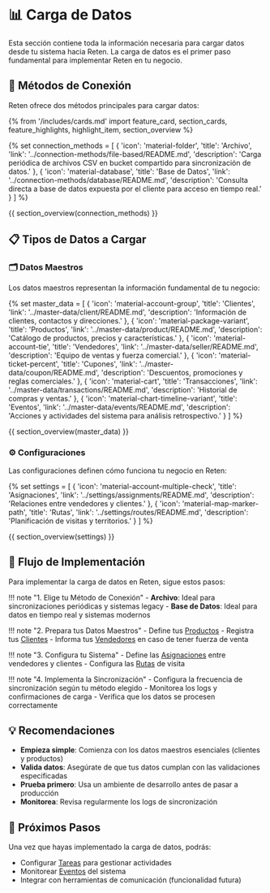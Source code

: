 # 📊 Carga de Datos

Esta sección contiene toda la información necesaria para cargar datos desde tu sistema hacia Reten. La carga de datos es el primer paso fundamental para implementar Reten en tu negocio.

## 🔌 Métodos de Conexión

Reten ofrece dos métodos principales para cargar datos:

{% from '/includes/cards.md' import feature_card, section_cards, feature_highlights, highlight_item, section_overview %}

{% set connection_methods = [
    {
        'icon': 'material-folder',
        'title': 'Archivo',
        'link': '../connection-methods/file-based/README.md',
        'description': 'Carga periódica de archivos CSV en bucket compartido para sincronización de datos.'
    },
    {
        'icon': 'material-database',
        'title': 'Base de Datos',
        'link': '../connection-methods/database/README.md',
        'description': 'Consulta directa a base de datos expuesta por el cliente para acceso en tiempo real.'
    }
] %}

{{ section_overview(connection_methods) }}

## 📋 Tipos de Datos a Cargar

### 🗂️ Datos Maestros

Los datos maestros representan la información fundamental de tu negocio:

{% set master_data = [
    {
        'icon': 'material-account-group',
        'title': 'Clientes',
        'link': '../master-data/client/README.md',
        'description': 'Información de clientes, contactos y direcciones.'
    },
    {
        'icon': 'material-package-variant',
        'title': 'Productos',
        'link': '../master-data/product/README.md',
        'description': 'Catálogo de productos, precios y características.'
    },
    {
        'icon': 'material-account-tie',
        'title': 'Vendedores',
        'link': '../master-data/seller/README.md',
        'description': 'Equipo de ventas y fuerza comercial.'
    },
    {
        'icon': 'material-ticket-percent',
        'title': 'Cupones',
        'link': '../master-data/coupon/README.md',
        'description': 'Descuentos, promociones y reglas comerciales.'
    },
    {
        'icon': 'material-cart',
        'title': 'Transacciones',
        'link': '../master-data/transactions/README.md',
        'description': 'Historial de compras y ventas.'
    },
    {
        'icon': 'material-chart-timeline-variant',
        'title': 'Eventos',
        'link': '../master-data/events/README.md',
        'description': 'Acciones y actividades del sistema para análisis retrospectivo.'
    }
] %}

{{ section_overview(master_data) }}

### ⚙️ Configuraciones

Las configuraciones definen cómo funciona tu negocio en Reten:

{% set settings = [
    {
        'icon': 'material-account-multiple-check',
        'title': 'Asignaciones',
        'link': '../settings/assignments/README.md',
        'description': 'Relaciones entre vendedores y clientes.'
    },
    {
        'icon': 'material-map-marker-path',
        'title': 'Rutas',
        'link': '../settings/routes/README.md',
        'description': 'Planificación de visitas y territorios.'
    }
] %}

{{ section_overview(settings) }}

## 🚀 Flujo de Implementación

Para implementar la carga de datos en Reten, sigue estos pasos:

!!! note "1. Elige tu Método de Conexión"
    - **Archivo**: Ideal para sincronizaciones periódicas y sistemas legacy
    - **Base de Datos**: Ideal para datos en tiempo real y sistemas modernos

!!! note "2. Prepara tus Datos Maestros"
    - Define tus [Productos](../master-data/product/README.md)
    - Registra tus [Clientes](../master-data/client/README.md)
    - Informa tus [Vendedores](../master-data/seller/README.md) en caso de tener fuerza de venta

!!! note "3. Configura tu Sistema"
    - Define las [Asignaciones](../settings/assignments/README.md) entre vendedores y clientes
    - Configura las [Rutas](../settings/routes/README.md) de visita

!!! note "4. Implementa la Sincronización"
    - Configura la frecuencia de sincronización según tu método elegido
    - Monitorea los logs y confirmaciones de carga
    - Verifica que los datos se procesen correctamente

## 💡 Recomendaciones

- **Empieza simple**: Comienza con los datos maestros esenciales (clientes y productos)
- **Valida datos**: Asegúrate de que tus datos cumplan con las validaciones especificadas
- **Prueba primero**: Usa un ambiente de desarrollo antes de pasar a producción
- **Monitorea**: Revisa regularmente los logs de sincronización

## 🔗 Próximos Pasos

Una vez que hayas implementado la carga de datos, podrás:

- Configurar [Tareas](../tasks/README.md) para gestionar actividades
- Monitorear [Eventos](../events/README.md) del sistema
- Integrar con herramientas de comunicación (funcionalidad futura)
